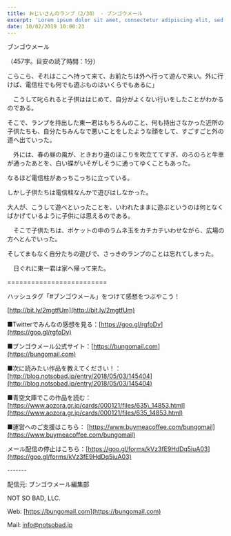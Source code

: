 ```yaml
---
title: おじいさんのランプ（2/30） - ブンゴウメール
excerpt: 'Lorem ipsum dolor sit amet, consectetur adipiscing elit, sed do eiusmod tempor incididunt ut labore et dolore magna aliqua. Praesent elementum facilisis leo vel fringilla est ullamcorper eget. At imperdiet dui accumsan sit amet nulla facilisi morbi tempus.'
date: 10/02/2019 10:00:23
---
```


ブンゴウメール

（457字。目安の読了時間：1分）

こらこら、それはここへ持って来て、お前たちは外へ行って遊んで来い。外に行けば、電信柱でも何でも遊ぶものはいくらでもあるに」

　こうして叱られると子供ははじめて、自分がよくない行いをしたことがわかるのである。

そこで、ランプを持出した東一君はもちろんのこと、何も持出さなかった近所の子供たちも、自分たちみんなで悪いことをしたような顔をして、すごすごと外の道へ出ていった。

　外には、春の昼の風が、ときおり道のほこりを吹立ててすぎ、のろのろと牛車が通ったあとを、白い蝶がいそがしそうに通ってゆくこともあった。

なるほど電信柱があっちこっちに立っている。

しかし子供たちは電信柱なんかで遊びはしなかった。

大人が、こうして遊べといったことを、いわれたままに遊ぶというのは何となくばかげているように子供には思えるのである。

　そこで子供たちは、ポケットの中のラムネ玉をカチカチいわせながら、広場の方へとんでいった。

そしてまもなく自分たちの遊びで、さっきのランプのことは忘れてしまった。

　日ぐれに東一君は家へ帰って来た。

\=========================

ハッシュタグ「#ブンゴウメール」をつけて感想をつぶやこう！　

[http://bit.ly/2mgtfUm](http://bit.ly/2mgtfUm)

■Twitterでみんなの感想を見る：[https://goo.gl/rgfoDv](https://goo.gl/rgfoDv)

■ブンゴウメール公式サイト：[https://bungomail.com](https://bungomail.com)

■次に読みたい作品を教えてください！：[http://blog.notsobad.jp/entry/2018/05/03/145404](http://blog.notsobad.jp/entry/2018/05/03/145404)

■青空文庫でこの作品を読む：[https://www.aozora.gr.jp/cards/000121/files/635\_14853.html](https://www.aozora.gr.jp/cards/000121/files/635_14853.html)

■運営へのご支援はこちら： [https://www.buymeacoffee.com/bungomail](https://www.buymeacoffee.com/bungomail)

メール配信の停止はこちら：[https://goo.gl/forms/kVz3fE9HdDq5iuA03](https://goo.gl/forms/kVz3fE9HdDq5iuA03)

\-------

配信元: ブンゴウメール編集部

NOT SO BAD, LLC.

Web: [https://bungomail.com](https://bungomail.com)

Mail: info@notsobad.jp